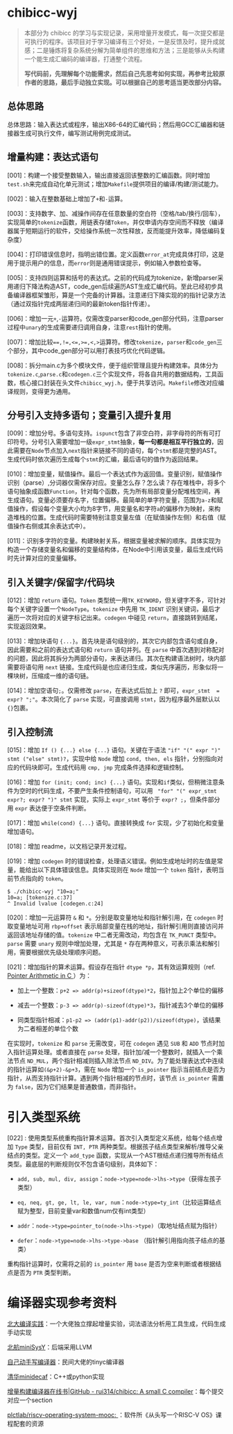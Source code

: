# chibicc-wyj

> 本部分为 chibicc 的学习与实现记录，采用增量开发模式，每一次提交都是可执行的程序。该项目对于学习编译有三个好处，一是反馈及时，提升成就感；二是锤炼将复杂系统分解为简单组件的思维和方法；三是能够从头构建一个能生成汇编码的编译器，打通整个流程。
> 
> **写代码前，先理解每个功能需求，然后自己先思考如何实现，再参考比较原作者的思路，最后手动独立实现。可以根据自己的思考适当更改部分内容。**

## 总体思路

总体思路：输入表达式或程序，输出X86-64的汇编代码；然后用GCC汇编器和链接器生成可执行文件，编写测试用例完成测试。

## 增量构建：表达式语句

[001]：构建一个接受整数输入，输出直接返回该整数的汇编函数。同时增加`test.sh`来完成自动化单元测试；增加`Makefile`提供项目的编译/构建/测试能力。

[002]：输入在整数基础上增加了`+`和`-`运算。

[003]：支持数字、加、减操作间存在任意数量的空白符（空格/tab/换行/回车），实现简单的`tokenize`函数，用链表存储`Token`，并仅申请内存空间而不释放（编译器属于短期运行的软件，交给操作系统一次性释放，反而能提升效率，降低编码复杂度）

[004]：打印错误信息时，指明出错位置。定义函数`error_at`完成具体打印，这是用于提示用户的信息，而`error`则是通用错误提示，例如输入参数检查等。

[005]：支持四则运算和括号的表达式。之前的代码成为tokenize，新增parser采用递归下降法构造AST，code_gen后续遍历AST生成汇编代码。至此已经初步具备编译器框架雏形，算是一个完备的计算器。注意递归下降实现的的指针记录方法（通过双指针完成两层递归间的最新token指针传递）。

[006]：增加一元`+`,`-`运算符。仅需改变parser和code_gen部分代码，注意parser过程中`unary`的生成需要递归调用自身，注意`rest`指针的使用。

[007]：增加比较`==,!=,<=,>=,<,>`运算符。修改`tokenize`，`parser`和`code_gen`三个部分，其中code_gen部分可以用打表技巧优化代码逻辑。

[008]：拆分main.c为多个模块文件，便于组织管理且提升构建效率。具体分为`tokenize.c`,`parse.c`和`codegen.c`三个实现文件，将各自共用的数据结构，工具函数，核心接口封装在头文件`chibicc_wyj.h`，便于共享访问。`Makefile`修改对应编译规则，变得更为通用。

## 分号引入支持多语句；变量引入提升复用

[009]：增加分号。多语句支持。`ispunct`包含了非空白符，非字母符的所有可打印符号。分号引入需要增加一级`expr_stmt`抽象，**每一句都是相互平行独立的**，因此需要在`Node`节点加入`next`指针来链接不同的语句，每个`stmt`都是完整的AST。生成代码时依次遍历生成每个`stmt`的汇编，最后语句的值作为返回结果。

[010]：增加变量，赋值操作。最后一个表达式作为返回值。变量识别，赋值操作识别（parse）,分词器仅需保存对应。变量怎么存？怎么读？存在堆栈中，将多个语句抽象成函数`Function`，针对每个函数，先为所有局部变量分配堆栈空间，再生成语句。变量必须要存名字，位置偏移。最简单的单字符变量，范围为`a-z`和赋值操作，假设每个变量大小均为8字节，用变量名和字符`a`的偏移作为映射，来构造堆栈的位置。生成代码时需要特别注意变量左值（在赋值操作左侧）和右值（赋值操作右侧或其余表达式中）。

[011]：识别多字符的变量。构建映射关系，根据变量被求解的顺序。具体实现为构造一个存储变量名和偏移的变量结构体，在Node中引用该变量，最后生成代码时先计算对应的变量偏移。

## 引入关键字/保留字/代码块

[012]：增加 `return` 语句。`Token` 类型统一用`TK_KEYWORD`，但关键字不多，可针对每个关键字设置一个`NodeType`。`tokenize` 中先用 `TK_IDENT` 识别关键词，最后才遍历一次将对应的关键字标记出来。`codegen` 中碰见 `return`，直接跳转到结尾，实现返回效果。

[013]：增加块语句 `{...}`。首先块是语句级别的，其次它内部包含语句或自身，因此需要和之前的表达式语句和 `return` 语句并列。在 `parse` 中首次遇到对称配对的问题，因此将其拆分为两部分语句，来表达递归。其次在构建语法树时，块内部需要将语句用 `next` 链接。生成代码是也应递归生成，类似先序遍历，形象似将一棵块树，压缩成一维的语句链。

[014]：增加空语句`;`。仅需修改 `parse`，在表达式后加上 `?` 即可，`expr_stmt  = expr? ";"`。本次简化了 `parse` 实现，可直接调用 `stmt`，因为程序最外层默认以 `{}`包裹。

## 引入控制流

[015]：增加 `If () {...} else {...}` 语句。关键在于语法 `"if" "(" expr ")" stmt ("else" stmt)?`，实现中给 `Node` 增加 `cond, then, els` 指针，分别指向对应的代码块即可。生成代码用 `cmp, jmp` 完成条件选择和逻辑控制。

[016]：增加 `for (init; cond; inc) {...}` 语句。实现和`if`类似，但稍微注意条件为空时的代码生成，不要产生条件控制语句，可以用 ` "for" "(" expr_stmt expr?; expr? ")" stmt` 实现，实际上 `expr_stmt` 等价于 `expr? ;`，但条件部分用 `expr` 表达便于空条件判断。

[017]：增加 `while(cond) {...}` 语句。直接转换成 `for` 实现，少了初始化和变量增加语句。

[018]：增加 readme，以文档记录开发过程。

[019]：增加 `codegen` 时的错误检查，处理语义错误。例如生成地址时的左值是常量，能给出以下具体错误信息。具体实现则在 `Node` 增加一个 `token` 指针，表明当前节点指向的 `token`。

```shell
$ ./chibicc-wyj "10=a;"
10=a; [tokenize.c:37]
^ Invalid lvalue [codegen.c:24]
```

[020]：增加一元运算符 `&` 和 `*`。分别是取变量地址和指针解引用，在 `codegen` 时取变量地址可用 `rbp+offset` 表示局部变量在栈的地址，指针解引用则直接访问并返回该地址存储的值。`tokenize` 中二者无需改动，均包含在 `TK_PUNCT` 类型中。`parse` 需要 `unary` 规则中增加处理，尤其是 `*` 存在两种意义，可表示乘法和解引用，需要根据优先级处理顺序问题。

[021]：增加指针的算术运算。假设存在指针 `dtype *p`，其有效运算规则（ref. [Pointer Arithmetic in C ](https://overiq.com/c-programming-101/pointer-arithmetic-in-c/)）为：

- 加上一个整数：`p+2 => addr(p)+sizeof(dtype)*2`，指针加上2个单位的偏移

- 减去一个整数：`p-3 => addr(p)-sizeof(dtype)*3`，指针减去3个单位的偏移

- 同类型指针相减：`p1-p2 => (addr(p1)-addr(p2))/sizeof(dtype)`，该结果为二者相差的单位个数

在实现时，`tokenize` 和 `parse` 无需改变，可在 `codegen` 遇见 `SUB` 和 `ADD` 节点时加入指针运算处理。或者直接在 `parse` 处理，指针加/减一个整数时，就插入一个乘法节点 `ND_MUL`，两个指针相减则插入除法节点 `ND_DIV`。为了能处理表达式中连续的指针运算如`(&p+2)-&p+3`，需在 `Node` 增加一个 `is_pointer` 指示当前结点是否为指针，从而支持指针计算。遇到两个指针相减的节点时，该节点 `is_pointer` 需置为 `false`，因为它们结果是普通数值，而非指针。

# 引入类型系统

[022] : 使用类型系统重构指针算术运算。首次引入类型定义系统，给每个结点增加 `Type` 类型，目前仅有 `INT, PTR` 两种类型。根据孩子结点类型来解析/推导父亲结点的类型。定义一个 `add_type` 函数，实现从一个AST根结点递归推导所有结点类型。最底层的判断规则仅不包含语句级别，具体如下：

- `add, sub, mul, div, assign`：`node->type=node->lhs->type`（获得左孩子类型）

- `eq, neq, gt, ge, lt, le, var, num`：`node->type=ty_int`（比较运算结点赋为整型，目前变量var和数值num仅有int类型）

- `addr`：`node->type=pointer_to(node->lhs->type)`（取地址结点赋为指针）

- `defer`：`node->type=node->lhs->type->base` （指针解引用指向孩子结点的基类）

重构指针运算时，仅需将之前的 `is_pointer` 用 `base` 是否为空来判断或者根据结点是否为 `PTR` 类型判断。

# 编译器实现参考资料

[北大编译实践](https://pku-minic.github.io/online-doc/#/)：一个大佬独立撑起增量实验，词法语法分析用工具生成，代码生成手动实现

[北航miniSysY](https://buaa-se-compiling.github.io/miniSysY-tutorial/)：后端采用LLVM

[自己动手写编译器](https://pandolia.net/tinyc/index.html)：民间大佬的tinyc编译器

[清华minidecaf](https://decaf-lang.github.io/minidecaf-tutorial/)：C++或python实现

[增量构建编译器在线书](https://www.sigbus.info/compilerbook)|[GitHub - rui314/chibicc: A small C compiler](https://github.com/rui314/chibicc)：每个提交对应一个section

[plctlab/riscv-operating-system-mooc: ](https://github.com/plctlab/riscv-operating-system-mooc)：软件所《从头写一个RISC-V OS》课程配套的资源